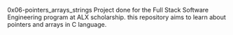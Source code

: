 0x06-pointers_arrays_strings
    Project done for the Full Stack Software Engineering program at ALX scholarship. this repository aims to learn about pointers and arrays in C language.



